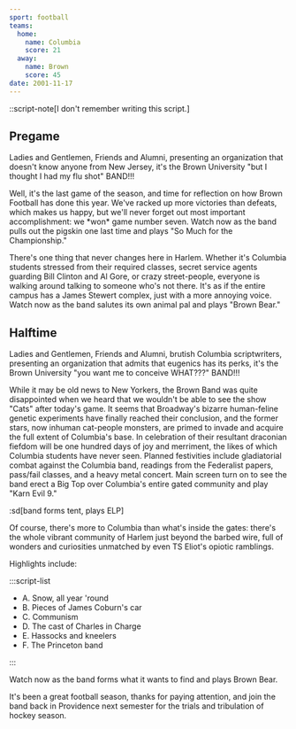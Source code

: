 ```yaml
---
sport: football
teams:
  home:
    name: Columbia
    score: 21
  away:
    name: Brown
    score: 45
date: 2001-11-17
---
```


::script-note[I don't remember writing this script.]

## Pregame

Ladies and Gentlemen, Friends and Alumni, presenting an organization that doesn't know anyone from New Jersey, it's the Brown University "but I thought I had my flu shot" BAND!!!

Well, it's the last game of the season, and time for reflection on how Brown Football has done this year. We've racked up more victories than defeats, which makes us happy, but we'll never forget out most important accomplishment: we \*won\* game number seven. Watch now as the band pulls out the pigskin one last time and plays "So Much for the Championship."

There's one thing that never changes here in Harlem. Whether it's Columbia students stressed from their required classes, secret service agents guarding Bill Clinton and Al Gore, or crazy street-people, everyone is walking around talking to someone who's not there. It's as if the entire campus has a James Stewert complex, just with a more annoying voice. Watch now as the band salutes its own animal pal and plays "Brown Bear."

## Halftime

Ladies and Gentlemen, Friends and Alumni, brutish Columbia scriptwriters, presenting an organization that admits that eugenics has its perks, it's the Brown University "you want me to conceive WHAT???" BAND!!!

While it may be old news to New Yorkers, the Brown Band was quite disappointed when we heard that we wouldn't be able to see the show "Cats" after today's game. It seems that Broadway's bizarre human-feline genetic experiments have finally reached their conclusion, and the former stars, now inhuman cat-people monsters, are primed to invade and acquire the full extent of Columbia's base. In celebration of their resultant draconian fiefdom will be one hundred days of joy and merriment, the likes of which Columbia students have never seen. Planned festivities include gladiatorial combat against the Columbia band, readings from the Federalist papers, pass/fail classes, and a heavy metal concert. Main screen turn on to see the band erect a Big Top over Columbia's entire gated community and play "Karn Evil 9."

:sd[band forms tent, plays ELP]

Of course, there's more to Columbia than what's inside the gates: there's the whole vibrant community of Harlem just beyond the barbed wire, full of wonders and curiosities unmatched by even TS Eliot's opiotic ramblings.

Highlights include:

:::script-list

- A. Snow, all year 'round
- B. Pieces of James Coburn's car
- C. Communism
- D. The cast of Charles in Charge
- E. Hassocks and kneelers
- F. The Princeton band

:::

Watch now as the band forms what it wants to find and plays Brown Bear.

It's been a great football season, thanks for paying attention, and join the band back in Providence next semester for the trials and tribulation of hockey season.
